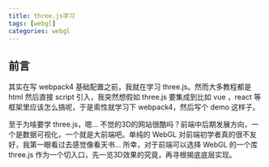 ```yaml
---
title: three.js学习
tags: [webgl]
categories: webgl
---
```

## 前言
其实在写 webpack4 基础配置之前，我就在学习 three.js。然而大多教程都是 html 然后直接 script 引入，我突然想假如 three.js 要集成到比如 vue ，react 等框架里应该怎么搞呢，于是索性就学习下 webpack4，然后写个 demo 这样子。

至于为啥要学 three.js，嗯... 不觉的3D的网站很酷吗？前端中后期发展方向，一个是数据可视化，一个就是大前端吧。单纯的 WebGL 对前端初学者真的很不友好，我第一眼看过去感觉像看天书... 所幸，对于前端可以选择 WebGL 的一个库 three.js 作为一个切入口，先一览3D效果的究竟，再寻根揭底底层实现。
